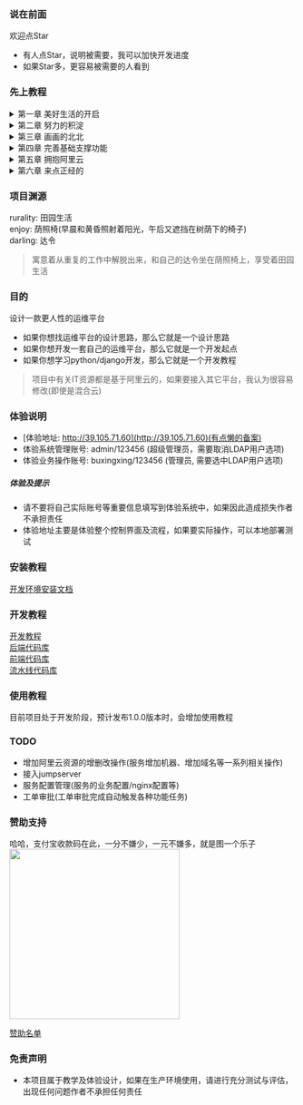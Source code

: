 ### 说在前面
欢迎点Star  
* 有人点Star，说明被需要，我可以加快开发进度
* 如果Star多，更容易被需要的人看到

### 先上教程
<details>
<summary>第一章 美好生活的开启</summary>
<pre><code>
<a target="_blank" href="https://github.com/bxxfighting/rurality/blob/master/how/to/do/1/1.md">第一节 开启美好生活</a>
<a target="_blank" href="https://github.com/bxxfighting/rurality/blob/master/how/to/do/1/2.md">第二节 增加常用的工具方法</a>
<a target="_blank" href="https://github.com/bxxfighting/rurality/blob/master/how/to/do/1/3.md">第三节 增加基础错误及基础类型校验</a>
<a target="_blank" href="https://github.com/bxxfighting/rurality/blob/master/how/to/do/1/4.md">第四节 根据自己的需求删减django中间件及apps</a>
<a target="_blank" href="https://github.com/bxxfighting/rurality/blob/master/how/to/do/1/5.md">第五节 定制自己的基础model</a>
<a target="_blank" href="https://github.com/bxxfighting/rurality/blob/master/how/to/do/1/6.md">第六节 定制自己的基础api</a>
<a target="_blank" href="https://github.com/bxxfighting/rurality/blob/master/how/to/do/1/7.md">第七节 增加依赖管理</a>
<a target="_blank" href="https://github.com/bxxfighting/rurality/blob/master/how/to/do/1/8.md">第八节 定义用户model</a>
<a target="_blank" href="https://github.com/bxxfighting/rurality/blob/master/how/to/do/1/9.md">第九节 角色与部门</a>
<a target="_blank" href="https://github.com/bxxfighting/rurality/blob/master/how/to/do/1/10.md">第十节 模块与权限</a>
<a target="_blank" href="https://github.com/bxxfighting/rurality/blob/master/how/to/do/1/11.md">第十一节 基础操作model对象方法</a>
<a target="_blank" href="https://github.com/bxxfighting/rurality/blob/master/how/to/do/1/12.md">第十二节 配置数据库</a>
<a target="_blank" href="https://github.com/bxxfighting/rurality/blob/master/how/to/do/1/13.md">第十三节 跨域配置</a>
<a target="_blank" href="https://github.com/bxxfighting/rurality/blob/master/how/to/do/1/14.md">第十四节 创建超级管理员账号</a>
<a target="_blank" href="https://github.com/bxxfighting/rurality/blob/master/how/to/do/1/15.md">第十五节 运行服务(gunicorn)</a>
<a target="_blank" href="https://github.com/bxxfighting/rurality/blob/master/how/to/do/1/16.md">第十六节 第一个接口：登录</a>
</code></pre>
</details>

<details>
<summary>第二章 努力的积淀</summary>
<pre><code>
<a target="_blank" href="https://github.com/bxxfighting/enjoy/blob/master/how/to/do/1.md">第一节 开辟新战场</a>
<a target="_blank" href="https://github.com/bxxfighting/rurality/blob/master/how/to/do/2/1.md">第二节 模块基础接口</a>
<a target="_blank" href="https://github.com/bxxfighting/rurality/blob/master/how/to/do/2/2.md">第三节 权限基础接口</a>
<a target="_blank" href="https://github.com/bxxfighting/rurality/blob/master/how/to/do/2/3.md">第四节 部门基础接口</a>
<a target="_blank" href="https://github.com/bxxfighting/rurality/blob/master/how/to/do/2/4.md">第五节 角色基础接口</a>
<a target="_blank" href="https://github.com/bxxfighting/rurality/blob/master/how/to/do/2/5.md">第六节 用户基础接口</a>
<a target="_blank" href="https://github.com/bxxfighting/rurality/blob/master/how/to/do/2/6.md">第七节 接口并发请求锁</a>
<a target="_blank" href="https://github.com/bxxfighting/rurality/blob/master/how/to/do/2/7.md">第八节 完善所有接口的并发处理</a>
<a target="_blank" href="https://github.com/bxxfighting/rurality/blob/master/how/to/do/2/8.md">第九节 用户\角色\模块\部门\权限关联关系接口</a>
</code></pre>
</details>
<details>
<summary>第三章 画画的北北</summary>
<pre><code>
<a target="_blank" href="https://github.com/bxxfighting/rurality/blob/master/how/to/do/3/1.md">第一节 前后开工</a>
<a target="_blank" href="https://github.com/bxxfighting/rurality/blob/master/how/to/do/3/2.md">第二节 写一个mod模块玩玩</a>
<a target="_blank" href="https://github.com/bxxfighting/rurality/blob/master/how/to/do/3/3.md">第三节 是时候展示复制粘贴的魅力了</a>
<a target="_blank" href="https://github.com/bxxfighting/rurality/blob/master/how/to/do/3/4.md">第四节 继续感受复制粘贴的强大</a>
<a target="_blank" href="https://github.com/bxxfighting/rurality/blob/master/how/to/do/3/5.md">第五节 无规矩不成方圆</a>
<a target="_blank" href="https://github.com/bxxfighting/rurality/blob/master/how/to/do/3/6.md">第六节 整点实际的</a>
</code></pre>
</details>
<details>
<summary>第四章 完善基础支撑功能</summary>
<pre><code>
<a target="_blank" href="https://github.com/bxxfighting/rurality/blob/master/how/to/do/4/1.md">第一节 啥系统都得有任务</a>
<a target="_blank" href="https://github.com/bxxfighting/rurality/blob/master/how/to/do/4/2.md">第二节 总得有日志吧?</a>
<a target="_blank" href="https://github.com/bxxfighting/rurality/blob/master/how/to/do/4/3.md">第三节 防背锅手册</a>
</code></pre>
</details>
<details>
<summary>第五章 拥抱阿里云</summary>
<pre><code>
<a target="_blank" href="https://github.com/bxxfighting/rurality/blob/master/how/to/do/5/1.md">第一节 开启阿里云的钥匙</a>
<a target="_blank" href="https://github.com/bxxfighting/rurality/blob/master/how/to/do/5/2.md">第二节 阿里云资产模块管理</a>
<a target="_blank" href="https://github.com/bxxfighting/rurality/blob/master/how/to/do/5/3.md">第三节 阿里云地域、可用区管理</a>
<a target="_blank" href="https://github.com/bxxfighting/rurality/blob/master/how/to/do/5/4.md">第四节 环境管理</a>
<a target="_blank" href="https://github.com/bxxfighting/rurality/blob/master/how/to/do/5/5.md">第五节 先玩玩阿里云ECS</a>
<a target="_blank" href="https://github.com/bxxfighting/rurality/blob/master/how/to/do/5/6.md">第六节 服务配置需要用到的资产模块</a>
<a target="_blank" href="https://github.com/bxxfighting/rurality/blob/master/how/to/do/5/7.md">第七节 服务与ECS有个约会</a>
<a target="_blank" href="https://github.com/bxxfighting/rurality/blob/master/how/to/do/5/8.md">第八节 干SLB</a>
<a target="_blank" href="https://github.com/bxxfighting/rurality/blob/master/how/to/do/5/9.md">第九节 服务关联SLB服务器组</a>
<a target="_blank" href="https://github.com/bxxfighting/rurality/blob/master/how/to/do/5/10.md">第十节 干RDS</a>
<a target="_blank" href="https://github.com/bxxfighting/rurality/blob/master/how/to/do/5/11.md">第十一节 服务关联数据库</a>
<a target="_blank" href="https://github.com/bxxfighting/rurality/blob/master/how/to/do/5/12.md">第十二节 干Redis</a>
<a target="_blank" href="https://github.com/bxxfighting/rurality/blob/master/how/to/do/5/13.md">第十三节 干Mongo</a>
<a target="_blank" href="https://github.com/bxxfighting/rurality/blob/master/how/to/do/5/14.md">第十四节 域名也得管理上</a>
<a target="_blank" href="https://github.com/bxxfighting/rurality/blob/master/how/to/do/5/15.md">第十五节 MQ中选一个写写(RocketMQ)</a>
<a target="_blank" href="https://github.com/bxxfighting/rurality/blob/master/how/to/do/5/16.md">第十六节 便捷万岁</a>
</code></pre>
</details>
<details>
<summary>第六章 来点正经的</summary>
<pre><code>
<a target="_blank" href="https://github.com/bxxfighting/rurality/blob/master/how/to/do/6/1.md">第一节 统一任务管理</a>
<a target="_blank" href="https://github.com/bxxfighting/rurality/blob/master/how/to/do/6/2.md">第二节 引用代码库管理</a>
<a target="_blank" href="https://github.com/bxxfighting/rurality/blob/master/how/to/do/6/3.md">第三节 服务增加编程语言、框架、代码库属性</a>
<a target="_blank" href="https://github.com/bxxfighting/rurality/blob/master/how/to/do/6/4.md">第四节 服务基础部署配置</a>
<a target="_blank" href="https://github.com/bxxfighting/rurality/blob/master/how/to/do/6/5.md">第五节 Jenkins管理</a>
<a target="_blank" href="https://github.com/bxxfighting/rurality/blob/master/how/to/do/6/6.md">第六节 接入LDAP</a>
<a target="_blank" href="https://github.com/bxxfighting/rurality/blob/master/how/to/do/6/7.md">第七节 数据权限之密码权限管理</a>
</code></pre>
</details>

### 项目渊源
rurality: 田园生活  
enjoy: 荫照椅(早晨和黄昏照射着阳光，午后又遮挡在树荫下的椅子)  
darling: 达令  
> 寓意着从重复的工作中解脱出来，和自己的达令坐在荫照椅上，享受着田园生活  

### 目的
设计一款更人性的运维平台  

* 如果你想找运维平台的设计思路，那么它就是一个设计思路
* 如果你想开发一套自己的运维平台，那么它就是一个开发起点
* 如果你想学习python/django开发，那么它就是一个开发教程

> 项目中有关IT资源都是基于阿里云的，如果要接入其它平台，我认为很容易修改(即使是混合云)  

### 体验说明
* [体验地址: http://39.105.71.60](http://39.105.71.60)(有点懒的备案)  
* 体验系统管理账号: admin/123456 (超级管理员，需要取消LDAP用户选项)  
* 体验业务操作账号: buxingxing/123456 (管理员, 需要选中LDAP用户选项)  

##### 体验及提示
* 请不要将自己实际账号等重要信息填写到体验系统中，如果因此造成损失作者不承担责任  
* 体验地址主要是体验整个控制界面及流程，如果要实际操作，可以本地部署测试  

### 安装教程
[开发环境安装文档](https://github.com/bxxfighting/rurality/blob/master/docs/install/README.md)  

### 开发教程
[开发教程](https://github.com/bxxfighting/rurality/blob/master/docs/develop/README.md)  
[后端代码库](https://github.com/bxxfighting/rurality)  
[前端代码库](https://github.com/bxxfighting/enjoy)  
[流水线代码库](https://github.com/bxxfighting/darling)  

### 使用教程
目前项目处于开发阶段，预计发布1.0.0版本时，会增加使用教程  

### TODO
* 增加阿里云资源的增删改操作(服务增加机器、增加域名等一系列相关操作)
* 接入jumpserver
* 服务配置管理(服务的业务配置/nginx配置等)
* 工单审批(工单审批完成自动触发各种功能任务)

### 赞助支持
哈哈，支付宝收款码在此，一分不嫌少，一元不嫌多，就是图一个乐子  
<img src="https://i.loli.net/2021/01/27/LPSvRCFqfI46xEY.jpg" width="300" hegiht="300" />

[赞助名单](https://github.com/bxxfighting/rurality/blob/master/data/sponsor/README.md)

### 免责声明
* 本项目属于教学及体验设计，如果在生产环境使用，请进行充分测试与评估，出现任何问题作者不承担任何责任  
